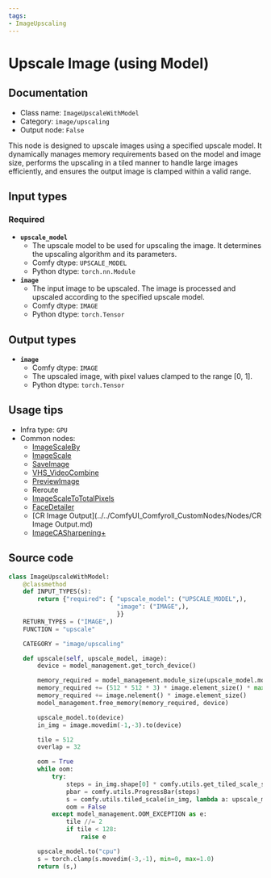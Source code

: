 ```yaml
---
tags:
- ImageUpscaling
---
```


# Upscale Image (using Model)
## Documentation
- Class name: `ImageUpscaleWithModel`
- Category: `image/upscaling`
- Output node: `False`

This node is designed to upscale images using a specified upscale model. It dynamically manages memory requirements based on the model and image size, performs the upscaling in a tiled manner to handle large images efficiently, and ensures the output image is clamped within a valid range.
## Input types
### Required
- **`upscale_model`**
    - The upscale model to be used for upscaling the image. It determines the upscaling algorithm and its parameters.
    - Comfy dtype: `UPSCALE_MODEL`
    - Python dtype: `torch.nn.Module`
- **`image`**
    - The input image to be upscaled. The image is processed and upscaled according to the specified upscale model.
    - Comfy dtype: `IMAGE`
    - Python dtype: `torch.Tensor`
## Output types
- **`image`**
    - Comfy dtype: `IMAGE`
    - The upscaled image, with pixel values clamped to the range [0, 1].
    - Python dtype: `torch.Tensor`
## Usage tips
- Infra type: `GPU`
- Common nodes:
    - [ImageScaleBy](../../Comfy/Nodes/ImageScaleBy.md)
    - [ImageScale](../../Comfy/Nodes/ImageScale.md)
    - [SaveImage](../../Comfy/Nodes/SaveImage.md)
    - [VHS_VideoCombine](../../ComfyUI-VideoHelperSuite/Nodes/VHS_VideoCombine.md)
    - [PreviewImage](../../Comfy/Nodes/PreviewImage.md)
    - Reroute
    - [ImageScaleToTotalPixels](../../Comfy/Nodes/ImageScaleToTotalPixels.md)
    - [FaceDetailer](../../ComfyUI-Impact-Pack/Nodes/FaceDetailer.md)
    - [CR Image Output](../../ComfyUI_Comfyroll_CustomNodes/Nodes/CR Image Output.md)
    - [ImageCASharpening+](../../ComfyUI_essentials/Nodes/ImageCASharpening+.md)



## Source code
```python
class ImageUpscaleWithModel:
    @classmethod
    def INPUT_TYPES(s):
        return {"required": { "upscale_model": ("UPSCALE_MODEL",),
                              "image": ("IMAGE",),
                              }}
    RETURN_TYPES = ("IMAGE",)
    FUNCTION = "upscale"

    CATEGORY = "image/upscaling"

    def upscale(self, upscale_model, image):
        device = model_management.get_torch_device()

        memory_required = model_management.module_size(upscale_model.model)
        memory_required += (512 * 512 * 3) * image.element_size() * max(upscale_model.scale, 1.0) * 384.0 #The 384.0 is an estimate of how much some of these models take, TODO: make it more accurate
        memory_required += image.nelement() * image.element_size()
        model_management.free_memory(memory_required, device)

        upscale_model.to(device)
        in_img = image.movedim(-1,-3).to(device)

        tile = 512
        overlap = 32

        oom = True
        while oom:
            try:
                steps = in_img.shape[0] * comfy.utils.get_tiled_scale_steps(in_img.shape[3], in_img.shape[2], tile_x=tile, tile_y=tile, overlap=overlap)
                pbar = comfy.utils.ProgressBar(steps)
                s = comfy.utils.tiled_scale(in_img, lambda a: upscale_model(a), tile_x=tile, tile_y=tile, overlap=overlap, upscale_amount=upscale_model.scale, pbar=pbar)
                oom = False
            except model_management.OOM_EXCEPTION as e:
                tile //= 2
                if tile < 128:
                    raise e

        upscale_model.to("cpu")
        s = torch.clamp(s.movedim(-3,-1), min=0, max=1.0)
        return (s,)

```
